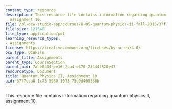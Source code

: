 ```yaml
---
content_type: resource
description: This resource file contains information regarding quantum physics II,
  assignment 10.
file: /ol-ocw-studio-app/courses/8-05-quantum-physics-ii-fall-2013/37f7cca01c735980107575d9d465536b_MIT8_05F13_ps10.pdf
file_size: 121548
file_type: application/pdf
learning_resource_types:
- Assignments
license: https://creativecommons.org/licenses/by-nc-sa/4.0/
ocw_type: OCWFile
parent_title: Assignments
parent_type: CourseSection
parent_uid: 7abb6434-ee16-2ca4-e370-23444f820e47
resourcetype: Document
title: Quantum Physics II, Assignment 10
uid: 37f7cca0-1c73-5980-1075-75d9d465536b
---
```

This resource file contains information regarding quantum physics II, assignment 10.